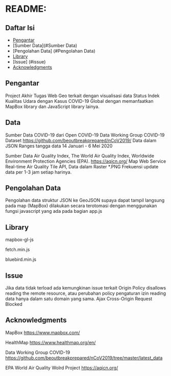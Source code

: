 README: 
=================================================

Daftar Isi
-----------------

* [Pengantar](#pengantar)
* [Sumber Data](#Sumber Data)
* [Pengolahan Data] (#Pengolahan Data)
* [Library](#library)
* [Issue] (#issue)
* [Acknowledgments](#acknowledgments)


Pengantar
------------

Project Akhir Tugas Web Geo terkait dengan visualisasi data Status Indek Kualitas Udara dengan Kasus COVID-19 Global dengan memanfaatkan MapBox library dan  JavaScript library lainya.


Data
------------

Sumber Data COVID-19 dari Open COVID-19 Data Working Group COVID-19 Dataset
https://github.com/beoutbreakprepared/nCoV2019/
Data dalam JSON
Ranges tangga data 14 Januari - 6 Mei 2020

Sumber Data Air Quality Index, The World Air Quality Index, Worldwide Environment Protection Agencies (EPA).
https://aqicn.org/
Map Web Service Real-time Air Quality Tile API, Data dalam Raster *.PNG 
Frekuensi update data per 1-3 jam setiap harinya.

Pengolahan Data
------------
Pengolahan data struktur JSON ke GeoJSON supaya dapat tampil langsung pada map (MapBox) dilakukan secara terotomasi dengan menggunakan fungsi javascript yang ada pada bagian app.js


Library
-----

mapbox-gl-js

fetch.min.js

bluebird.min.js

Issue
-----

Jika data tidak terload ada kemungkinan issue terkait Origin Policy disallows reading the remote resource, atau perubahan policy pengaturan izin reading data hanya dalam satu domain yang sama. 
Ajax Cross-Origin Request Blocked

Acknowledgments
---------------

MapBox https://www.mapbox.com/

HealthMap https://www.healthmap.org/en/

Data Working Group COVID-19 https://github.com/beoutbreakprepared/nCoV2019/tree/master/latest_data

EPA World Air Quality Wolrd Project https://aqicn.org/
